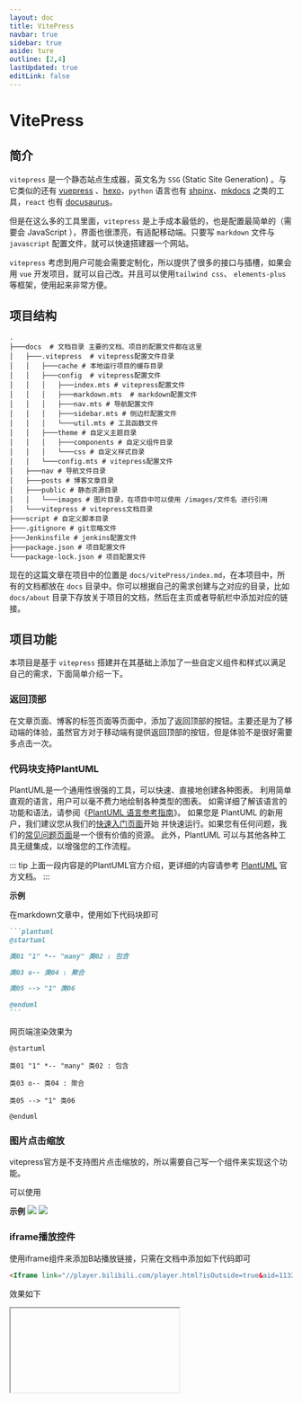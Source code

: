 ```yaml
---
layout: doc
title: VitePress
navbar: true
sidebar: true
aside: ture
outline: [2,4]
lastUpdated: true
editLink: false
---
```


# VitePress



## 简介

`vitepress` 是一个静态站点生成器，英文名为 `SSG` (Static Site Generation) 。与它类似的还有 [vuepress](https://vuepress.vuejs.org/) 、[hexo](https://hexo.io/index.html)，`python` 语言也有 [shpinx](https://www.sphinx-doc.org/en/master/)、[mkdocs](https://www.mkdocs.org/) 之类的工具，`react` 也有 [docusaurus](https://docusaurus.io/)。

但是在这么多的工具里面，`vitepress` 是上手成本最低的，也是配置最简单的（需要会 JavaScript ），界面也很漂亮，有适配移动端。只要写 `markdown` 文件与 `javascript` 配置文件，就可以快速搭建器一个网站。

`vitepress` 考虑到用户可能会需要定制化，所以提供了很多的接口与插槽，如果会用 `vue` 开发项目，就可以自己改。并且可以使用`tailwind css`、 `elements-plus` 等框架，使用起来非常方便。


## 项目结构

```shell
.
├───docs  # 文档目录 主要的文档、项目的配置文件都在这里
│   ├───.vitepress  # vitepress配置文件目录
│   │   ├───cache # 本地运行项目的缓存目录
│   │   ├───config  # vitepress配置文件
│   │   │   ├───index.mts # vitepress配置文件
│   │   │   ├───markdown.mts  # markdown配置文件
│   │   │   ├───nav.mts # 导航配置文件
│   │   │   ├───sidebar.mts # 侧边栏配置文件
│   │   │   └───util.mts # 工具函数文件
│   │   ├───theme # 自定义主题目录
│   │   │   ├───components # 自定义组件目录
│   │   │   └───css # 自定义样式目录
│   │   └───config.mts # vitepress配置文件
│   ├───nav # 导航文件目录
│   ├───posts # 博客文章目录
│   ├───public # 静态资源目录
│   │   └───images # 图片目录，在项目中可以使用 /images/文件名 进行引用
│   └───vitepress # vitepress文档目录
├───script # 自定义脚本目录
├───.gitignore # git忽略文件
├───Jenkinsfile # jenkins配置文件
├───package.json # 项目配置文件
└───package-lock.json # 项目配置文件
```

现在的这篇文章在项目中的位置是 `docs/vitePress/index.md`，在本项目中，所有的文档都放在 `docs` 目录中。你可以根据自己的需求创建与之对应的目录，比如 `docs/about` 目录下存放关于项目的文档，然后在主页或者导航栏中添加对应的链接。

## 项目功能

本项目是基于 `vitepress` 搭建并在其基础上添加了一些自定义组件和样式以满足自己的需求，下面简单介绍一下。


### 返回顶部

在文章页面、博客的标签页面等页面中，添加了返回顶部的按钮。主要还是为了移动端的体验，虽然官方对于移动端有提供返回顶部的按钮，但是体验不是很好需要多点击一次。


### 代码块支持PlantUML

PlantUML是一个通用性很强的工具，可以快速、直接地创建各种图表。
利用简单直观的语言，用户可以毫不费力地绘制各种类型的图表。 如需详细了解该语言的功能和语法，请参阅《[PlantUML 语言参考指南](https://plantuml.com/zh/guide)》。
如果您是 PlantUML 的新用户，我们建议您从我们的[快速入门页面](https://plantuml.com/zh/starting)开始 并快速运行。如果您有任何问题，我们的[常见问题页面](https://plantuml.com/zh/faq)是一个很有价值的资源。 此外，PlantUML 可以与其他各种工具无缝集成，以增强您的工作流程。

::: tip
上面一段内容是的PlantUML官方介绍，更详细的内容请参考 [PlantUML](https://plantuml.com/zh/) 官方文档。
:::

<b>示例</b>

在markdown文章中，使用如下代码块即可

````markdown
```plantuml
@startuml

类01 "1" *-- "many" 类02 : 包含

类03 o-- 类04 : 聚合

类05 --> "1" 类06

@enduml
```
````

网页端渲染效果为

```plantuml
@startuml

类01 "1" *-- "many" 类02 : 包含

类03 o-- 类04 : 聚合

类05 --> "1" 类06

@enduml
```


### 图片点击缩放

vitepress官方是不支持图片点击缩放的，所以需要自己写一个组件来实现这个功能。

可以使用

<b>示例</b>
![](https://vitepress.dev/vitepress-logo-large.webp)
![](https://vitejs.cn/logo.svg)


### iframe播放控件

使用iframe组件来添加B站播放链接，只需在文档中添加如下代码即可

```markdown
<Iframe link="//player.bilibili.com/player.html?isOutside=true&aid=113333550321671&bvid=BV1GeCoYFEuQ&cid=26363233569&p=1&autoplay=0" />
```

效果如下

[//]: # (在link链接尾部添加 &autoplay=0 可以解决自动播放的问题)
<Iframe link="//player.bilibili.com/player.html?isOutside=true&aid=113333550321671&bvid=BV1GeCoYFEuQ&cid=26363233569&p=1&autoplay=0" />


### 链接卡片

链接卡片可以为文章中的链接添加卡片样式，方便用户点击跳转（主要是样式支持😊）。

```markdown
<Linkcard url="https://vitepress.yiov.top/" title="Vitepress中文搭建教程" description="https://vitepress.yiov.top/" logo="https://vitepress.yiov.top/logo.png"/>
```

效果如下

<Linkcard url="https://vitepress.yiov.top/" title="Vitepress中文搭建教程" description="https://vitepress.yiov.top/" logo="https://vitepress.yiov.top/logo.png"/>


### 视频播放控件

视频播放控件，需要提供视频文件直链或者本地视频链接，只需在文档中添加如下代码即可

```markdown
<xgplayer url="//sf1-cdn-tos.huoshanstatic.com/obj/media-fe/xgplayer_doc_video/mp4/xgplayer-demo-360p.mp4" poster="//lf-cdn-tos.bytescm.com/obj/static/media_fe/xgplayer_doc3/assets/img/logo_10.cad7a477.png" />
```

效果如下

<xgplayer url="//sf1-cdn-tos.huoshanstatic.com/obj/media-fe/xgplayer_doc_video/mp4/xgplayer-demo-360p.mp4" poster="//lf-cdn-tos.bytescm.com/obj/static/media_fe/xgplayer_doc3/assets/img/logo_10.cad7a477.png" />


### 视频列表播放控件

视频列表播放控件是对视频播放控件的封装，方便在一个文档当中插入多个视频。只需在文档中添加如下代码即可

```markdown
<script setup>
const playlist = [
  {url: "//sf1-cdn-tos.huoshanstatic.com/obj/media-fe/xgplayer_doc_video/mp4/xgplayer-demo-360p.mp4", title: "1 xggplayer demo"},
  {url: "https://files.vidstack.io/sprite-fight/720p.mp4", title: "2 VidStack demo"},
];
</script>
<PlayList :dataList="playlist"/>
```

效果如下

<script setup>
const playlist = [
  {url: "//sf1-cdn-tos.huoshanstatic.com/obj/media-fe/xgplayer_doc_video/mp4/xgplayer-demo-360p.mp4", title: "1 xggplayer demo"},
  {url: "https://files.vidstack.io/sprite-fight/720p.mp4", title: "2 VidStack demo"},
];
</script>
<PlayList :dataList="playlist"/>


### 马克笔/荧光笔

这个功能主要是为了方便在文档中划重点，只需在文档中使用以下格式即可

```markdown
<sapn class="marker-text">这里是重重点</sapn>
<br />
<sapn class="marker-text-highlight">这里是荧光笔</sapn>
<br />
<sapn class="marker-evy">这里是尤雨溪的主页样式，鼠标放在我上面看效果</sapn>
```

为了方便展示效果我在三种样式间添加了换行符，实际使用时不需要。效果如下

<sapn class="marker-text">这里是重重点</sapn>
<br />
<sapn class="marker-text-highlight">这里是荧光笔</sapn>
<br />
<sapn class="marker-evy">这里是尤雨溪的主页样式，鼠标放在我上面看效果</sapn>


### Xmind

<XmindViewer url="/xmind/C语言.xmind"/>

## 特别鸣谢

本人并不是前端开发人员，所以对前端技术也不是很了解，只是了解了一下 `vitepress`，然后根据其他大神的项目结合自己的需求构建了本项目，下面是一些参考手册。

- [vitepress 官方文档](https://vitepress.dev/zh/)
- [VitePress中文教程](https://vitepress.yiov.top/)
- [vitepress-theme-curve](https://github.com/imsyy/vitepress-theme-curve)
- [茂茂物语](https://notes.fe-mm.com/)
- [前端加油站](https://blog.jimmyxuexue.top/)
- [Justin3go](https://justin3go.com/)
- [正心博客](https://notes.zhengxinonly.com/posts/VitePress/02.VitePress%E5%BF%AB%E6%89%8B%E4%B8%8A%E6%89%8B.html)
- [李钟意讲前端](https://docs.ffffee.com/vitepress/vitepress-start.html)
- [查尔斯的知识库](https://blog.charles7c.top/tags)

::: tip
以上列表排名不分先后，本站的很多组件、文档都是从这些参考项目中提取出来的。以上链接中大多提供的都是已经构建、部署完成并公开的站点链接，在它们各自的站点中基本都有提供相应的开源项目链接，非常感谢这些大神的开源贡献！这些优秀的开源项目在我构建本项目的过程中起到了非常关键的作用，如果你也想通过vitepress构建站点可以去参考一下。
:::
